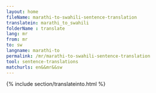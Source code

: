 ```yaml
---
layout: home
fileName: marathi-to-swahili-sentence-translation
translatein: marathi_to_swahili
folderName : translate
lang: mr
from: mr
to: sw
langname: marathi-to
permalink: /mr/marathi-to-swahili-sentence-translation
tool: sentence-translations
matchurls: en&&mr&&sw
---
```

{% include section/translateinto.html %}
